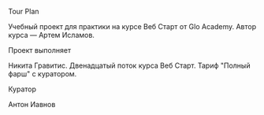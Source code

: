 Tour Plan

Учебный проект для практики на курсе Веб Старт от Glo Academy. Автор курса — Артем Исламов.





Проект выполняет

Никита Гравитис. Двенадцатый поток курса Веб Старт. Тариф "Полный фарш" с куратором.





Куратор

Антон Иавнов